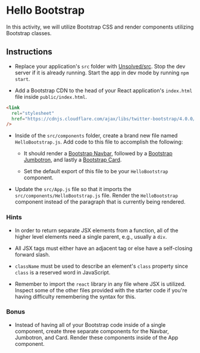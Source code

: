 # Hello Bootstrap

In this activity, we will utilize Bootstrap CSS and render components utilizing Bootstrap classes.

## Instructions

- Replace your application's `src` folder with [Unsolved/src](Unsolved/src). Stop the dev server if it is already running. Start the app in dev mode by running `npm start`.

- Add a Bootstrap CDN to the head of your React application's `index.html` file inside `public/index.html`.

```html
<link
  rel="stylesheet"
  href="https://cdnjs.cloudflare.com/ajax/libs/twitter-bootstrap/4.0.0/css/bootstrap.min.css"
/>
```

- Inside of the `src/components` folder, create a brand new file named `HelloBootstrap.js`. Add code to this file to accomplish the following:

  - It should render a [Bootstrap Navbar](https://getbootstrap.com/docs/4.0/components/navbar/), followed by a [Bootstrap Jumbotron](https://getbootstrap.com/docs/4.0/components/jumbotron/), and lastly a [Bootstrap Card](https://getbootstrap.com/docs/4.0/components/card/).

  - Set the default export of this file to be your `HelloBootstrap` component.

- Update the `src/App.js` file so that it imports the `src/components/HelloBootstrap.js` file. Render the `HelloBootstrap` component instead of the paragraph that is currently being rendered.

### Hints

- In order to return separate JSX elements from a function, all of the higher level elements need a single parent, e.g., usually a `div`.

- All JSX tags must either have an adjacent tag or else have a self-closing forward slash.

- `className` must be used to describe an element's `class` property since `class` is a reserved word in JavaScript.

- Remember to import the `react` library in any file where JSX is utilized. Inspect some of the other files provided with the starter code if you're having difficulty remembering the syntax for this.

### Bonus

- Instead of having all of your Bootstrap code inside of a single component, create three separate components for the Navbar, Jumbotron, and Card. Render these components inside of the App component.
